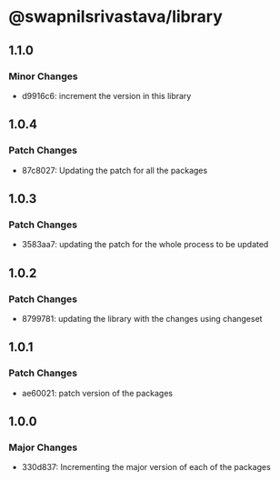# @swapnilsrivastava/library

## 1.1.0

### Minor Changes

- d9916c6: increment the version in this library

## 1.0.4

### Patch Changes

- 87c8027: Updating the patch for all the packages

## 1.0.3

### Patch Changes

- 3583aa7: updating the patch for the whole process to be updated

## 1.0.2

### Patch Changes

- 8799781: updating the library with the changes using changeset

## 1.0.1

### Patch Changes

- ae60021: patch version of the packages

## 1.0.0

### Major Changes

- 330d837: Incrementing the major version of each of the packages
